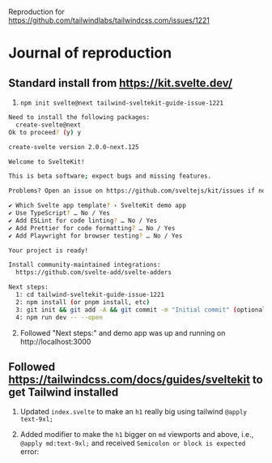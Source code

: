 Reproduction for https://github.com/tailwindlabs/tailwindcss.com/issues/1221

# Journal of reproduction

## Standard install from https://kit.svelte.dev/

1. `npm init svelte@next tailwind-sveltekit-guide-issue-1221`

```sh
Need to install the following packages:
  create-svelte@next
Ok to proceed? (y) y

create-svelte version 2.0.0-next.125

Welcome to SvelteKit!

This is beta software; expect bugs and missing features.

Problems? Open an issue on https://github.com/sveltejs/kit/issues if none exists already.

✔ Which Svelte app template? › SvelteKit demo app
✔ Use TypeScript? … No / Yes
✔ Add ESLint for code linting? … No / Yes
✔ Add Prettier for code formatting? … No / Yes
✔ Add Playwright for browser testing? … No / Yes

Your project is ready!

Install community-maintained integrations:
  https://github.com/svelte-add/svelte-adders

Next steps:
  1: cd tailwind-sveltekit-guide-issue-1221
  2: npm install (or pnpm install, etc)
  3: git init && git add -A && git commit -m "Initial commit" (optional)
  4: npm run dev -- --open

```

2. Followed "Next steps:" and demo app was up and running on http://localhost:3000

## Followed https://tailwindcss.com/docs/guides/sveltekit to get Tailwind installed

1.  Updated `index.svelte` to make an `h1` really big using tailwind `@apply text-9xl;`

2.  Added modifier to make the `h1` bigger on `md` viewports and above, i.e., `@apply md:text-9xl;` and received `Semicolon or block is expected` error:
